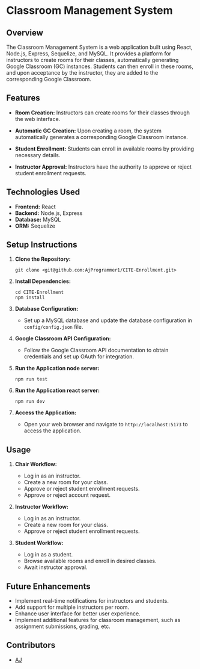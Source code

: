 # Classroom Management System

## Overview
The Classroom Management System is a web application built using React, Node.js, Express, Sequelize, and MySQL. It provides a platform for instructors to create rooms for their classes, automatically generating Google Classroom (GC) instances. Students can then enroll in these rooms, and upon acceptance by the instructor, they are added to the corresponding Google Classroom.

## Features

- **Room Creation:** Instructors can create rooms for their classes through the web interface.
  
- **Automatic GC Creation:** Upon creating a room, the system automatically generates a corresponding Google Classroom instance.

- **Student Enrollment:** Students can enroll in available rooms by providing necessary details.

- **Instructor Approval:** Instructors have the authority to approve or reject student enrollment requests.

## Technologies Used

- **Frontend:** React
- **Backend:** Node.js, Express
- **Database:** MySQL
- **ORM:** Sequelize

## Setup Instructions

1. **Clone the Repository:**
   ```
   git clone <git@github.com:AjProgrammer1/CITE-Enrollment.git>
   ```

2. **Install Dependencies:**
   ```
   cd CITE-Enrollment
   npm install
   ```

3. **Database Configuration:**
   - Set up a MySQL database and update the database configuration in `config/config.json` file.

4. **Google Classroom API Configuration:**
   - Follow the Google Classroom API documentation to obtain credentials and set up OAuth for integration.

5. **Run the Application node server:**
   ```
   npm run test
   ```
6. **Run the Application react server:**
   ```
   npm run dev
   ```

7. **Access the Application:**
   - Open your web browser and navigate to `http://localhost:5173` to access the application.

## Usage

1. **Chair Workflow:**
   - Log in as an instructor.
   - Create a new room for your class.
   - Approve or reject student enrollment requests.
   - Approve or reject account request.

2. **Instructor Workflow:**
   - Log in as an instructor.
   - Create a new room for your class.
   - Approve or reject student enrollment requests.

3. **Student Workflow:**
   - Log in as a student.
   - Browse available rooms and enroll in desired classes.
   - Await instructor approval.

## Future Enhancements

- Implement real-time notifications for instructors and students.
- Add support for multiple instructors per room.
- Enhance user interface for better user experience.
- Implement additional features for classroom management, such as assignment submissions, grading, etc.

## Contributors

- [AJ](https://github.com/AjProgrammer1)
